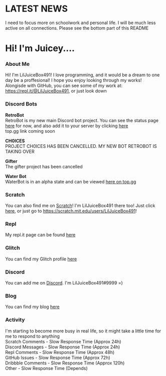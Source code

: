 # LATEST NEWS
I need to focus more on schoolwork and personal life. I will be much less active on all connections. Please see the bottom part of this README <br>
# Hi! I'm Juicey....
### About Me
Hi! I'm LilJuiceBox491! I love programming, and it would be a dream to one day be a proffesional! I hope you enjoy looking through my works! Alongisde with GitHub, you can see some of my work at: https://repl.it/@LilJuiceBox491, or just look down 

### Discord Bots

**RetroBot**<br>
RetroBot is my new main Discord bot project. You can see the status page [here](https://retrobotstatus.repl.co/) for now, and also add it to your server by clicking [here](https://discord.com/oauth2/authorize?client_id=813549527398613055&scope=bot&permissions=1051718)<br>
top.gg link coming soon<br>

**CH0ICES**<br>
PROJECT CH0ICES HAS BEEN CANCELLED. MY NEW BOT RETROBOT IS TAKING OVER

**Gifter**<br>
The gifter project has been cancelled<br>

**Water Bot**<br>
WaterBot is in an alpha state and can be viewed [here on top.gg](https://top.gg/bot/799144403138248754)
    
### Scratch
You can also find me on [Scratch](https://scratch.mit.edu/)! I'm LilJuiceBox491 there too! Just click [here](https://scratch.mit.edu/users/LilJuiceBox491), or just go to https://scratch.mit.edu/users/LilJuiceBox491!

### Repl
My repl.it page can be found [here](https://repl.it/@LilJuiceBox491)

### Glitch
You can find my Glitch profile [here](https://glitch.com/@LilJuiceBox491)

### Discord
You can add me on [Discord](https://discord.com/app). I'm LilJuiceBox491#9999 =)

### Blog
You can find my blog [here](https://juiceys-blog.vercel.app/)

### Activity
I'm starting to become more busy in real life, so it might take a little time for me to respond to anything<br>
Scratch Comments - Slow Response Time (Approx 24h) <br>
Discord Messages - Slow Response Time (Approx 24h) <br>
Repl Comments - Slow Response Time (Approx 48h) <br>
GitHub Issues - Slow Response Time (Approx 72h) <br>
Dribbble Comments - Slow Response Time (Approx 120h) <br>
Other - Slow Response Time (Depends) <br>

